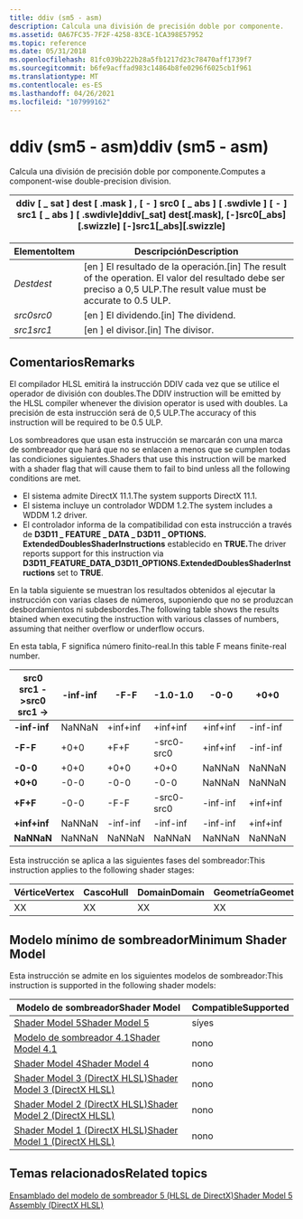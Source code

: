 ```yaml
---
title: ddiv (sm5 - asm)
description: Calcula una división de precisión doble por componente.
ms.assetid: 0A67FC35-7F2F-4258-83CE-1CA398E57952
ms.topic: reference
ms.date: 05/31/2018
ms.openlocfilehash: 81fc039b222b28a5fb1217d23c78470aff1739f7
ms.sourcegitcommit: b6fe9acffad983c14864b8fe0296f6025cb1f961
ms.translationtype: MT
ms.contentlocale: es-ES
ms.lasthandoff: 04/26/2021
ms.locfileid: "107999162"
---
```

# <a name="ddiv-sm5---asm"></a><span data-ttu-id="7dd0d-103">ddiv (sm5 - asm)</span><span class="sxs-lookup"><span data-stu-id="7dd0d-103">ddiv (sm5 - asm)</span></span>

<span data-ttu-id="7dd0d-104">Calcula una división de precisión doble por componente.</span><span class="sxs-lookup"><span data-stu-id="7dd0d-104">Computes a component-wise double-precision division.</span></span>



| <span data-ttu-id="7dd0d-105">ddiv \[ \_ sat \] dest \[ .mask \] , \[ - \] src0 \[ \_ abs \] \[ .swdivle \] \[ - \] src1 \[ \_ abs \] \[ .swdivle\]</span><span class="sxs-lookup"><span data-stu-id="7dd0d-105">ddiv\[\_sat\] dest\[.mask\], \[-\]src0\[\_abs\]\[.swizzle\] \[-\]src1\[\_abs\]\[.swizzle\]</span></span> |
|--------------------------------------------------------------------------------------------|



 



| <span data-ttu-id="7dd0d-106">Elemento</span><span class="sxs-lookup"><span data-stu-id="7dd0d-106">Item</span></span>                                                            | <span data-ttu-id="7dd0d-107">Descripción</span><span class="sxs-lookup"><span data-stu-id="7dd0d-107">Description</span></span>                                                                                   |
|-----------------------------------------------------------------|-----------------------------------------------------------------------------------------------|
| <span data-ttu-id="7dd0d-108"><span id="dest"></span><span id="DEST"></span>*Dest*</span><span class="sxs-lookup"><span data-stu-id="7dd0d-108"><span id="dest"></span><span id="DEST"></span>*dest*</span></span><br/> | <span data-ttu-id="7dd0d-109">\[en \] El resultado de la operación.</span><span class="sxs-lookup"><span data-stu-id="7dd0d-109">\[in\] The result of the operation.</span></span> <span data-ttu-id="7dd0d-110">El valor del resultado debe ser preciso a 0,5 ULP.</span><span class="sxs-lookup"><span data-stu-id="7dd0d-110">The result value must be accurate to 0.5 ULP.</span></span> <br/> |
| <span data-ttu-id="7dd0d-111"><span id="src0"></span><span id="SRC0"></span>*src0*</span><span class="sxs-lookup"><span data-stu-id="7dd0d-111"><span id="src0"></span><span id="SRC0"></span>*src0*</span></span><br/> | <span data-ttu-id="7dd0d-112">\[en \] El dividendo.</span><span class="sxs-lookup"><span data-stu-id="7dd0d-112">\[in\] The dividend.</span></span><br/>                                                               |
| <span data-ttu-id="7dd0d-113"><span id="src1"></span><span id="SRC1"></span>*src1*</span><span class="sxs-lookup"><span data-stu-id="7dd0d-113"><span id="src1"></span><span id="SRC1"></span>*src1*</span></span><br/> | <span data-ttu-id="7dd0d-114">\[en \] el divisor.</span><span class="sxs-lookup"><span data-stu-id="7dd0d-114">\[in\] The divisor.</span></span><br/>                                                                |



 

## <a name="remarks"></a><span data-ttu-id="7dd0d-115">Comentarios</span><span class="sxs-lookup"><span data-stu-id="7dd0d-115">Remarks</span></span>

<span data-ttu-id="7dd0d-116">El compilador HLSL emitirá la instrucción DDIV cada vez que se utilice el operador de división con doubles.</span><span class="sxs-lookup"><span data-stu-id="7dd0d-116">The DDIV instruction will be emitted by the HLSL compiler whenever the division operator is used with doubles.</span></span> <span data-ttu-id="7dd0d-117">La precisión de esta instrucción será de 0,5 ULP.</span><span class="sxs-lookup"><span data-stu-id="7dd0d-117">The accuracy of this instruction will be required to be 0.5 ULP.</span></span>

<span data-ttu-id="7dd0d-118">Los sombreadores que usan esta instrucción se marcarán con una marca de sombreador que hará que no se enlacen a menos que se cumplen todas las condiciones siguientes.</span><span class="sxs-lookup"><span data-stu-id="7dd0d-118">Shaders that use this instruction will be marked with a shader flag that will cause them to fail to bind unless all the following conditions are met.</span></span>

-   <span data-ttu-id="7dd0d-119">El sistema admite DirectX 11.1.</span><span class="sxs-lookup"><span data-stu-id="7dd0d-119">The system supports DirectX 11.1.</span></span>
-   <span data-ttu-id="7dd0d-120">El sistema incluye un controlador WDDM 1.2.</span><span class="sxs-lookup"><span data-stu-id="7dd0d-120">The system includes a WDDM 1.2 driver.</span></span>
-   <span data-ttu-id="7dd0d-121">El controlador informa de la compatibilidad con esta instrucción a través de **D3D11 \_ FEATURE \_ DATA \_ D3D11 \_ OPTIONS. ExtendedDoublesShaderInstructions** establecido en **TRUE.**</span><span class="sxs-lookup"><span data-stu-id="7dd0d-121">The driver reports support for this instruction via **D3D11\_FEATURE\_DATA\_D3D11\_OPTIONS.ExtendedDoublesShaderInstructions** set to **TRUE**.</span></span>

<span data-ttu-id="7dd0d-122">En la tabla siguiente se muestran los resultados obtenidos al ejecutar la instrucción con varias clases de números, suponiendo que no se produzcan desbordamientos ni subdesbordes.</span><span class="sxs-lookup"><span data-stu-id="7dd0d-122">The following table shows the results btained when executing the instruction with various classes of numbers, assuming that neither overflow or underflow occurs.</span></span>

<span data-ttu-id="7dd0d-123">En esta tabla, F significa número finito-real.</span><span class="sxs-lookup"><span data-stu-id="7dd0d-123">In this table F means finite-real number.</span></span>



| <span data-ttu-id="7dd0d-124">**src0 src1 ->**</span><span class="sxs-lookup"><span data-stu-id="7dd0d-124">**src0 src1 ->**</span></span> | <span data-ttu-id="7dd0d-125">**-inf**</span><span class="sxs-lookup"><span data-stu-id="7dd0d-125">**-inf**</span></span> | <span data-ttu-id="7dd0d-126">**-F**</span><span class="sxs-lookup"><span data-stu-id="7dd0d-126">**-F**</span></span> | <span data-ttu-id="7dd0d-127">**-1.0**</span><span class="sxs-lookup"><span data-stu-id="7dd0d-127">**-1.0**</span></span> | <span data-ttu-id="7dd0d-128">**-0**</span><span class="sxs-lookup"><span data-stu-id="7dd0d-128">**-0**</span></span> | <span data-ttu-id="7dd0d-129">**+0**</span><span class="sxs-lookup"><span data-stu-id="7dd0d-129">**+0**</span></span> | <span data-ttu-id="7dd0d-130">**+1.0**</span><span class="sxs-lookup"><span data-stu-id="7dd0d-130">**+1.0**</span></span> | <span data-ttu-id="7dd0d-131">**+F**</span><span class="sxs-lookup"><span data-stu-id="7dd0d-131">**+F**</span></span> | <span data-ttu-id="7dd0d-132">**+inf**</span><span class="sxs-lookup"><span data-stu-id="7dd0d-132">**+inf**</span></span> | <span data-ttu-id="7dd0d-133">**NaN**</span><span class="sxs-lookup"><span data-stu-id="7dd0d-133">**NaN**</span></span> |
|---------------------|----------|--------|----------|--------|--------|----------|--------|----------|---------|
| <span data-ttu-id="7dd0d-134">**-inf**</span><span class="sxs-lookup"><span data-stu-id="7dd0d-134">**-inf**</span></span>            | <span data-ttu-id="7dd0d-135">NaN</span><span class="sxs-lookup"><span data-stu-id="7dd0d-135">NaN</span></span>      | <span data-ttu-id="7dd0d-136">+inf</span><span class="sxs-lookup"><span data-stu-id="7dd0d-136">+inf</span></span>   | <span data-ttu-id="7dd0d-137">+inf</span><span class="sxs-lookup"><span data-stu-id="7dd0d-137">+inf</span></span>     | <span data-ttu-id="7dd0d-138">+inf</span><span class="sxs-lookup"><span data-stu-id="7dd0d-138">+inf</span></span>   | <span data-ttu-id="7dd0d-139">-inf</span><span class="sxs-lookup"><span data-stu-id="7dd0d-139">-inf</span></span>   | <span data-ttu-id="7dd0d-140">-inf</span><span class="sxs-lookup"><span data-stu-id="7dd0d-140">-inf</span></span>     | <span data-ttu-id="7dd0d-141">-inf</span><span class="sxs-lookup"><span data-stu-id="7dd0d-141">-inf</span></span>   | <span data-ttu-id="7dd0d-142">NaN</span><span class="sxs-lookup"><span data-stu-id="7dd0d-142">NaN</span></span>      | <span data-ttu-id="7dd0d-143">NaN</span><span class="sxs-lookup"><span data-stu-id="7dd0d-143">NaN</span></span>     |
| <span data-ttu-id="7dd0d-144">**-F**</span><span class="sxs-lookup"><span data-stu-id="7dd0d-144">**-F**</span></span>              | <span data-ttu-id="7dd0d-145">+0</span><span class="sxs-lookup"><span data-stu-id="7dd0d-145">+0</span></span>       | <span data-ttu-id="7dd0d-146">+F</span><span class="sxs-lookup"><span data-stu-id="7dd0d-146">+F</span></span>     | <span data-ttu-id="7dd0d-147">-src0</span><span class="sxs-lookup"><span data-stu-id="7dd0d-147">-src0</span></span>    | <span data-ttu-id="7dd0d-148">+inf</span><span class="sxs-lookup"><span data-stu-id="7dd0d-148">+inf</span></span>   | <span data-ttu-id="7dd0d-149">-inf</span><span class="sxs-lookup"><span data-stu-id="7dd0d-149">-inf</span></span>   | <span data-ttu-id="7dd0d-150">src0</span><span class="sxs-lookup"><span data-stu-id="7dd0d-150">src0</span></span>     | <span data-ttu-id="7dd0d-151">-F</span><span class="sxs-lookup"><span data-stu-id="7dd0d-151">-F</span></span>     | <span data-ttu-id="7dd0d-152">-0</span><span class="sxs-lookup"><span data-stu-id="7dd0d-152">-0</span></span>       | <span data-ttu-id="7dd0d-153">NaN</span><span class="sxs-lookup"><span data-stu-id="7dd0d-153">NaN</span></span>     |
| <span data-ttu-id="7dd0d-154">**-0**</span><span class="sxs-lookup"><span data-stu-id="7dd0d-154">**-0**</span></span>              | <span data-ttu-id="7dd0d-155">+0</span><span class="sxs-lookup"><span data-stu-id="7dd0d-155">+0</span></span>       | <span data-ttu-id="7dd0d-156">+0</span><span class="sxs-lookup"><span data-stu-id="7dd0d-156">+0</span></span>     | <span data-ttu-id="7dd0d-157">+0</span><span class="sxs-lookup"><span data-stu-id="7dd0d-157">+0</span></span>       | <span data-ttu-id="7dd0d-158">NaN</span><span class="sxs-lookup"><span data-stu-id="7dd0d-158">NaN</span></span>    | <span data-ttu-id="7dd0d-159">NaN</span><span class="sxs-lookup"><span data-stu-id="7dd0d-159">NaN</span></span>    | <span data-ttu-id="7dd0d-160">-0</span><span class="sxs-lookup"><span data-stu-id="7dd0d-160">-0</span></span>       | <span data-ttu-id="7dd0d-161">-0</span><span class="sxs-lookup"><span data-stu-id="7dd0d-161">-0</span></span>     | <span data-ttu-id="7dd0d-162">-0</span><span class="sxs-lookup"><span data-stu-id="7dd0d-162">-0</span></span>       | <span data-ttu-id="7dd0d-163">NaN</span><span class="sxs-lookup"><span data-stu-id="7dd0d-163">NaN</span></span>     |
| <span data-ttu-id="7dd0d-164">**+0**</span><span class="sxs-lookup"><span data-stu-id="7dd0d-164">**+0**</span></span>              | <span data-ttu-id="7dd0d-165">-0</span><span class="sxs-lookup"><span data-stu-id="7dd0d-165">-0</span></span>       | <span data-ttu-id="7dd0d-166">-0</span><span class="sxs-lookup"><span data-stu-id="7dd0d-166">-0</span></span>     | <span data-ttu-id="7dd0d-167">-0</span><span class="sxs-lookup"><span data-stu-id="7dd0d-167">-0</span></span>       | <span data-ttu-id="7dd0d-168">NaN</span><span class="sxs-lookup"><span data-stu-id="7dd0d-168">NaN</span></span>    | <span data-ttu-id="7dd0d-169">NaN</span><span class="sxs-lookup"><span data-stu-id="7dd0d-169">NaN</span></span>    | <span data-ttu-id="7dd0d-170">+0</span><span class="sxs-lookup"><span data-stu-id="7dd0d-170">+0</span></span>       | <span data-ttu-id="7dd0d-171">+0</span><span class="sxs-lookup"><span data-stu-id="7dd0d-171">+0</span></span>     | <span data-ttu-id="7dd0d-172">+0</span><span class="sxs-lookup"><span data-stu-id="7dd0d-172">+0</span></span>       | <span data-ttu-id="7dd0d-173">NaN</span><span class="sxs-lookup"><span data-stu-id="7dd0d-173">NaN</span></span>     |
| <span data-ttu-id="7dd0d-174">**+F**</span><span class="sxs-lookup"><span data-stu-id="7dd0d-174">**+F**</span></span>              | <span data-ttu-id="7dd0d-175">-0</span><span class="sxs-lookup"><span data-stu-id="7dd0d-175">-0</span></span>       | <span data-ttu-id="7dd0d-176">-F</span><span class="sxs-lookup"><span data-stu-id="7dd0d-176">-F</span></span>     | <span data-ttu-id="7dd0d-177">-src0</span><span class="sxs-lookup"><span data-stu-id="7dd0d-177">-src0</span></span>    | <span data-ttu-id="7dd0d-178">-inf</span><span class="sxs-lookup"><span data-stu-id="7dd0d-178">-inf</span></span>   | <span data-ttu-id="7dd0d-179">+inf</span><span class="sxs-lookup"><span data-stu-id="7dd0d-179">+inf</span></span>   | <span data-ttu-id="7dd0d-180">src0</span><span class="sxs-lookup"><span data-stu-id="7dd0d-180">src0</span></span>     | <span data-ttu-id="7dd0d-181">+F</span><span class="sxs-lookup"><span data-stu-id="7dd0d-181">+F</span></span>     | <span data-ttu-id="7dd0d-182">+0</span><span class="sxs-lookup"><span data-stu-id="7dd0d-182">+0</span></span>       | <span data-ttu-id="7dd0d-183">NaN</span><span class="sxs-lookup"><span data-stu-id="7dd0d-183">NaN</span></span>     |
| <span data-ttu-id="7dd0d-184">**+inf**</span><span class="sxs-lookup"><span data-stu-id="7dd0d-184">**+inf**</span></span>            | <span data-ttu-id="7dd0d-185">NaN</span><span class="sxs-lookup"><span data-stu-id="7dd0d-185">NaN</span></span>      | <span data-ttu-id="7dd0d-186">-inf</span><span class="sxs-lookup"><span data-stu-id="7dd0d-186">-inf</span></span>   | <span data-ttu-id="7dd0d-187">-inf</span><span class="sxs-lookup"><span data-stu-id="7dd0d-187">-inf</span></span>     | <span data-ttu-id="7dd0d-188">-inf</span><span class="sxs-lookup"><span data-stu-id="7dd0d-188">-inf</span></span>   | <span data-ttu-id="7dd0d-189">+inf</span><span class="sxs-lookup"><span data-stu-id="7dd0d-189">+inf</span></span>   | <span data-ttu-id="7dd0d-190">+inf</span><span class="sxs-lookup"><span data-stu-id="7dd0d-190">+inf</span></span>     | <span data-ttu-id="7dd0d-191">+inf</span><span class="sxs-lookup"><span data-stu-id="7dd0d-191">+inf</span></span>   | <span data-ttu-id="7dd0d-192">NaN</span><span class="sxs-lookup"><span data-stu-id="7dd0d-192">NaN</span></span>      | <span data-ttu-id="7dd0d-193">NaN</span><span class="sxs-lookup"><span data-stu-id="7dd0d-193">NaN</span></span>     |
| <span data-ttu-id="7dd0d-194">**NaN**</span><span class="sxs-lookup"><span data-stu-id="7dd0d-194">**NaN**</span></span>             | <span data-ttu-id="7dd0d-195">NaN</span><span class="sxs-lookup"><span data-stu-id="7dd0d-195">NaN</span></span>      | <span data-ttu-id="7dd0d-196">NaN</span><span class="sxs-lookup"><span data-stu-id="7dd0d-196">NaN</span></span>    | <span data-ttu-id="7dd0d-197">NaN</span><span class="sxs-lookup"><span data-stu-id="7dd0d-197">NaN</span></span>      | <span data-ttu-id="7dd0d-198">NaN</span><span class="sxs-lookup"><span data-stu-id="7dd0d-198">NaN</span></span>    | <span data-ttu-id="7dd0d-199">NaN</span><span class="sxs-lookup"><span data-stu-id="7dd0d-199">NaN</span></span>    | <span data-ttu-id="7dd0d-200">NaN</span><span class="sxs-lookup"><span data-stu-id="7dd0d-200">NaN</span></span>      | <span data-ttu-id="7dd0d-201">NaN</span><span class="sxs-lookup"><span data-stu-id="7dd0d-201">NaN</span></span>    | <span data-ttu-id="7dd0d-202">NaN</span><span class="sxs-lookup"><span data-stu-id="7dd0d-202">NaN</span></span>      | <span data-ttu-id="7dd0d-203">NaN</span><span class="sxs-lookup"><span data-stu-id="7dd0d-203">NaN</span></span>     |



 

<span data-ttu-id="7dd0d-204">Esta instrucción se aplica a las siguientes fases del sombreador:</span><span class="sxs-lookup"><span data-stu-id="7dd0d-204">This instruction applies to the following shader stages:</span></span>



| <span data-ttu-id="7dd0d-205">Vértice</span><span class="sxs-lookup"><span data-stu-id="7dd0d-205">Vertex</span></span> | <span data-ttu-id="7dd0d-206">Casco</span><span class="sxs-lookup"><span data-stu-id="7dd0d-206">Hull</span></span> | <span data-ttu-id="7dd0d-207">Domain</span><span class="sxs-lookup"><span data-stu-id="7dd0d-207">Domain</span></span> | <span data-ttu-id="7dd0d-208">Geometría</span><span class="sxs-lookup"><span data-stu-id="7dd0d-208">Geometry</span></span> | <span data-ttu-id="7dd0d-209">Píxel</span><span class="sxs-lookup"><span data-stu-id="7dd0d-209">Pixel</span></span> | <span data-ttu-id="7dd0d-210">Proceso</span><span class="sxs-lookup"><span data-stu-id="7dd0d-210">Compute</span></span> |
|--------|------|--------|----------|-------|---------|
| <span data-ttu-id="7dd0d-211">X</span><span class="sxs-lookup"><span data-stu-id="7dd0d-211">X</span></span>      | <span data-ttu-id="7dd0d-212">X</span><span class="sxs-lookup"><span data-stu-id="7dd0d-212">X</span></span>    | <span data-ttu-id="7dd0d-213">X</span><span class="sxs-lookup"><span data-stu-id="7dd0d-213">X</span></span>      | <span data-ttu-id="7dd0d-214">X</span><span class="sxs-lookup"><span data-stu-id="7dd0d-214">X</span></span>        | <span data-ttu-id="7dd0d-215">X</span><span class="sxs-lookup"><span data-stu-id="7dd0d-215">X</span></span>     | <span data-ttu-id="7dd0d-216">X</span><span class="sxs-lookup"><span data-stu-id="7dd0d-216">X</span></span>       |



 

## <a name="minimum-shader-model"></a><span data-ttu-id="7dd0d-217">Modelo mínimo de sombreador</span><span class="sxs-lookup"><span data-stu-id="7dd0d-217">Minimum Shader Model</span></span>

<span data-ttu-id="7dd0d-218">Esta instrucción se admite en los siguientes modelos de sombreador:</span><span class="sxs-lookup"><span data-stu-id="7dd0d-218">This instruction is supported in the following shader models:</span></span>



| <span data-ttu-id="7dd0d-219">Modelo de sombreador</span><span class="sxs-lookup"><span data-stu-id="7dd0d-219">Shader Model</span></span>                                              | <span data-ttu-id="7dd0d-220">Compatible</span><span class="sxs-lookup"><span data-stu-id="7dd0d-220">Supported</span></span> |
|-----------------------------------------------------------|-----------|
| [<span data-ttu-id="7dd0d-221">Shader Model 5</span><span class="sxs-lookup"><span data-stu-id="7dd0d-221">Shader Model 5</span></span>](d3d11-graphics-reference-sm5.md)        | <span data-ttu-id="7dd0d-222">sí</span><span class="sxs-lookup"><span data-stu-id="7dd0d-222">yes</span></span>       |
| [<span data-ttu-id="7dd0d-223">Modelo de sombreador 4.1</span><span class="sxs-lookup"><span data-stu-id="7dd0d-223">Shader Model 4.1</span></span>](dx-graphics-hlsl-sm4.md)              | <span data-ttu-id="7dd0d-224">no</span><span class="sxs-lookup"><span data-stu-id="7dd0d-224">no</span></span>        |
| [<span data-ttu-id="7dd0d-225">Shader Model 4</span><span class="sxs-lookup"><span data-stu-id="7dd0d-225">Shader Model 4</span></span>](dx-graphics-hlsl-sm4.md)                | <span data-ttu-id="7dd0d-226">no</span><span class="sxs-lookup"><span data-stu-id="7dd0d-226">no</span></span>        |
| [<span data-ttu-id="7dd0d-227">Shader Model 3 (DirectX HLSL)</span><span class="sxs-lookup"><span data-stu-id="7dd0d-227">Shader Model 3 (DirectX HLSL)</span></span>](dx-graphics-hlsl-sm3.md) | <span data-ttu-id="7dd0d-228">no</span><span class="sxs-lookup"><span data-stu-id="7dd0d-228">no</span></span>        |
| [<span data-ttu-id="7dd0d-229">Shader Model 2 (DirectX HLSL)</span><span class="sxs-lookup"><span data-stu-id="7dd0d-229">Shader Model 2 (DirectX HLSL)</span></span>](dx-graphics-hlsl-sm2.md) | <span data-ttu-id="7dd0d-230">no</span><span class="sxs-lookup"><span data-stu-id="7dd0d-230">no</span></span>        |
| [<span data-ttu-id="7dd0d-231">Shader Model 1 (DirectX HLSL)</span><span class="sxs-lookup"><span data-stu-id="7dd0d-231">Shader Model 1 (DirectX HLSL)</span></span>](dx-graphics-hlsl-sm1.md) | <span data-ttu-id="7dd0d-232">no</span><span class="sxs-lookup"><span data-stu-id="7dd0d-232">no</span></span>        |



 

## <a name="related-topics"></a><span data-ttu-id="7dd0d-233">Temas relacionados</span><span class="sxs-lookup"><span data-stu-id="7dd0d-233">Related topics</span></span>

<dl> <dt>

[<span data-ttu-id="7dd0d-234">Ensamblado del modelo de sombreador 5 (HLSL de DirectX)</span><span class="sxs-lookup"><span data-stu-id="7dd0d-234">Shader Model 5 Assembly (DirectX HLSL)</span></span>](shader-model-5-assembly--directx-hlsl-.md)
</dt> </dl>

 

 





